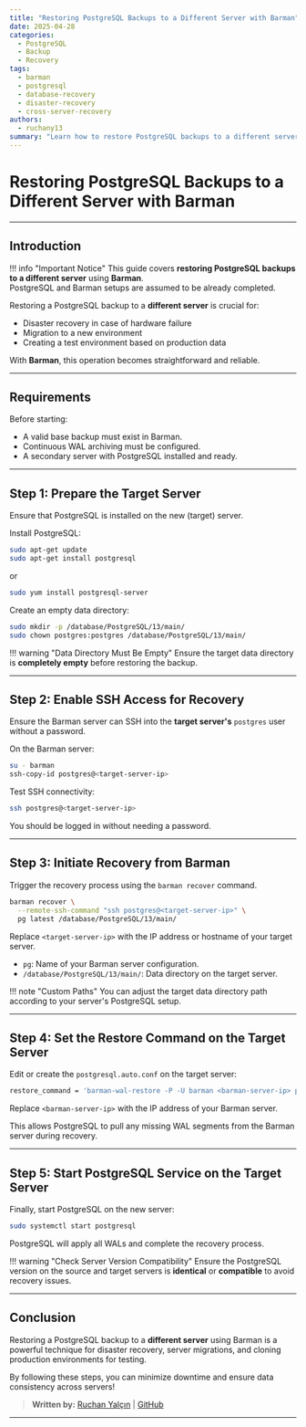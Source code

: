 ```yaml
---
title: "Restoring PostgreSQL Backups to a Different Server with Barman"
date: 2025-04-28
categories:
  - PostgreSQL
  - Backup
  - Recovery
tags:
  - barman
  - postgresql
  - database-recovery
  - disaster-recovery
  - cross-server-recovery
authors:
  - ruchany13
summary: "Learn how to restore PostgreSQL backups to a different server using Barman. A critical technique for disaster recovery and server migrations."
---
```


# Restoring PostgreSQL Backups to a Different Server with Barman
---

## Introduction

!!! info "Important Notice"
    This guide covers **restoring PostgreSQL backups to a different server** using **Barman**.  
    PostgreSQL and Barman setups are assumed to be already completed.

Restoring a PostgreSQL backup to a **different server** is crucial for:

- Disaster recovery in case of hardware failure
- Migration to a new environment
- Creating a test environment based on production data

With **Barman**, this operation becomes straightforward and reliable.

---

## Requirements

Before starting:

- A valid base backup must exist in Barman.
- Continuous WAL archiving must be configured.
- A secondary server with PostgreSQL installed and ready.

---

## Step 1: Prepare the Target Server

Ensure that PostgreSQL is installed on the new (target) server.

Install PostgreSQL:

```bash title="Install PostgreSQL (Ubuntu/Debian)"
sudo apt-get update
sudo apt-get install postgresql
```

or

```bash title="Install PostgreSQL (RHEL/Rocky)"
sudo yum install postgresql-server
```

Create an empty data directory:

```bash title="Create Data Directory"
sudo mkdir -p /database/PostgreSQL/13/main/
sudo chown postgres:postgres /database/PostgreSQL/13/main/
```

!!! warning "Data Directory Must Be Empty"
    Ensure the target data directory is **completely empty** before restoring the backup.

---

## Step 2: Enable SSH Access for Recovery

Ensure the Barman server can SSH into the **target server's** `postgres` user without a password.

On the Barman server:

```bash title="Setup SSH Access"
su - barman
ssh-copy-id postgres@<target-server-ip>
```

Test SSH connectivity:

```bash title="Test SSH"
ssh postgres@<target-server-ip>
```

You should be logged in without needing a password.

---

## Step 3: Initiate Recovery from Barman

Trigger the recovery process using the `barman recover` command.

```bash title="Recover Backup to a Different Server"
barman recover \
  --remote-ssh-command "ssh postgres@<target-server-ip>" \
  pg latest /database/PostgreSQL/13/main/
```

Replace `<target-server-ip>` with the IP address or hostname of your target server.

- `pg`: Name of your Barman server configuration.
- `/database/PostgreSQL/13/main/`: Data directory on the target server.

!!! note "Custom Paths"
    You can adjust the target data directory path according to your server's PostgreSQL setup.

---

## Step 4: Set the Restore Command on the Target Server

Edit or create the `postgresql.auto.conf` on the target server:

```bash title="Set Restore Command on Target"
restore_command = 'barman-wal-restore -P -U barman <barman-server-ip> pg %f %p'
```

Replace `<barman-server-ip>` with the IP address of your Barman server.

This allows PostgreSQL to pull any missing WAL segments from the Barman server during recovery.

---

## Step 5: Start PostgreSQL Service on the Target Server

Finally, start PostgreSQL on the new server:

```bash title="Start PostgreSQL on Target"
sudo systemctl start postgresql
```

PostgreSQL will apply all WALs and complete the recovery process.

!!! warning "Check Server Version Compatibility"
    Ensure the PostgreSQL version on the source and target servers is **identical** or **compatible** to avoid recovery issues.

---

## Conclusion

Restoring a PostgreSQL backup to a **different server** using Barman is a powerful technique for disaster recovery, server migrations, and cloning production environments for testing.

By following these steps, you can minimize downtime and ensure data consistency across servers!

> **Written by:** [Ruchan Yalçın](https://www.ruchan.dev) | [GitHub](https://github.com/ruchany13)

---
